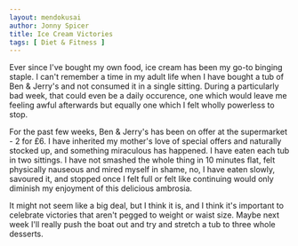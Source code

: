 ```yaml
---
layout: mendokusai
author: Jonny Spicer
title: Ice Cream Victories
tags: [ Diet & Fitness ]
---
```

Ever since I've bought my own food, ice cream has been my go-to binging staple. I can't remember a time in my adult life when I have bought a tub of Ben & Jerry's and not consumed it
in a single sitting. During a particularly bad week, that could even be a daily occurence, one which would leave me feeling awful afterwards but equally one which I felt wholly
powerless to stop.

For the past few weeks, Ben & Jerry's has been on offer at the supermarket - 2 for £6. I have inherited my mother's love of special offers and naturally stocked up, and something
miraculous has happened. I have eaten each tub in two sittings. I have not smashed the whole thing in 10 minutes flat, felt physically nauseous and mired myself in shame, no, I have
eaten slowly, savoured it, and stopped once I felt full or felt like continuing would only diminish my enjoyment of this delicious ambrosia.

It might not seem like a big deal, but I think it is, and I think it's important to celebrate victories that aren't pegged to weight or waist size. Maybe next week I'll really push
the boat out and try and stretch a tub to three whole desserts.
